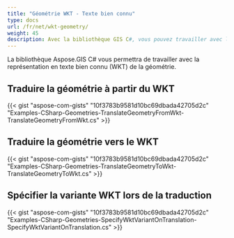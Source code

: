 ```yaml
---
title: "Géométrie WKT - Texte bien connu"
type: docs
url: /fr/net/wkt-geometry/
weight: 45
description: Avec la bibliothèque GIS C#, vous pouvez travailler avec la représentation en texte bien connu (WKT) de la géométrie et la traduire vers ou depuis le WKT.
---
```


La bibliothèque Aspose.GIS C# vous permettra de travailler avec la représentation en texte bien connu (WKT) de la géométrie.

## **Traduire la géométrie à partir du WKT**
{{< gist "aspose-com-gists" "10f3783b9581d10bc69dbada42705d2c" "Examples-CSharp-Geometries-TranslateGeometryFromWkt-TranslateGeometryFromWkt.cs" >}}
## **Traduire la géométrie vers le WKT**
{{< gist "aspose-com-gists" "10f3783b9581d10bc69dbada42705d2c" "Examples-CSharp-Geometries-TranslateGeometryToWkt-TranslateGeometryToWkt.cs" >}}
## **Spécifier la variante WKT lors de la traduction**
{{< gist "aspose-com-gists" "10f3783b9581d10bc69dbada42705d2c" "Examples-CSharp-Geometries-SpecifyWktVariantOnTranslation-SpecifyWktVariantOnTranslation.cs" >}}
